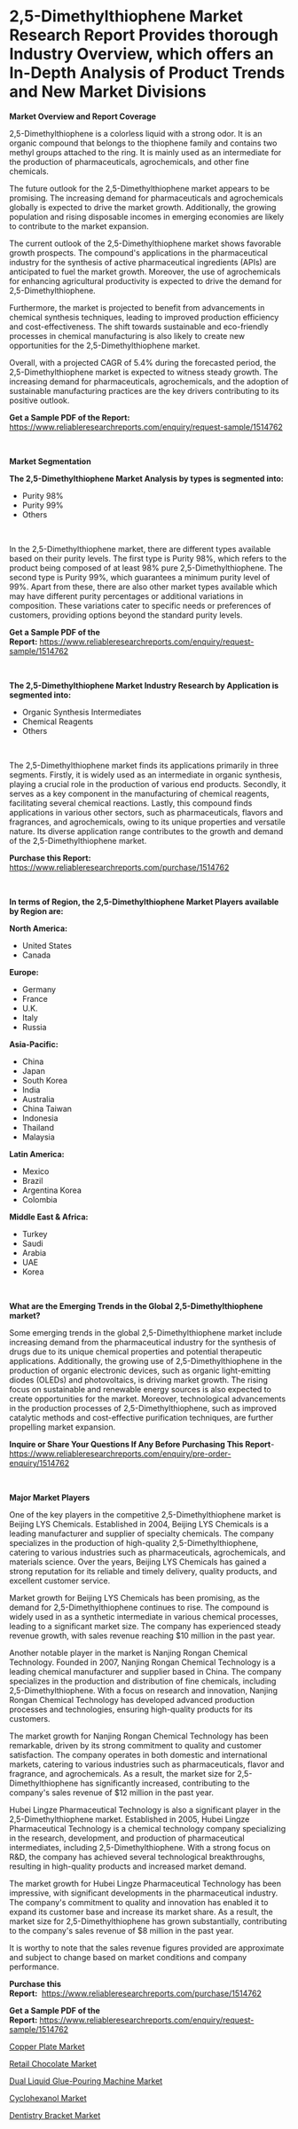 <p><h1>2,5-Dimethylthiophene Market Research Report Provides thorough Industry Overview, which offers an In-Depth Analysis of Product Trends and New Market Divisions</h1></p><p><strong>Market Overview and Report Coverage</strong></p>
<p><p>2,5-Dimethylthiophene is a colorless liquid with a strong odor. It is an organic compound that belongs to the thiophene family and contains two methyl groups attached to the ring. It is mainly used as an intermediate for the production of pharmaceuticals, agrochemicals, and other fine chemicals.</p><p>The future outlook for the 2,5-Dimethylthiophene market appears to be promising. The increasing demand for pharmaceuticals and agrochemicals globally is expected to drive the market growth. Additionally, the growing population and rising disposable incomes in emerging economies are likely to contribute to the market expansion.</p><p>The current outlook of the 2,5-Dimethylthiophene market shows favorable growth prospects. The compound's applications in the pharmaceutical industry for the synthesis of active pharmaceutical ingredients (APIs) are anticipated to fuel the market growth. Moreover, the use of agrochemicals for enhancing agricultural productivity is expected to drive the demand for 2,5-Dimethylthiophene.</p><p>Furthermore, the market is projected to benefit from advancements in chemical synthesis techniques, leading to improved production efficiency and cost-effectiveness. The shift towards sustainable and eco-friendly processes in chemical manufacturing is also likely to create new opportunities for the 2,5-Dimethylthiophene market.</p><p>Overall, with a projected CAGR of 5.4% during the forecasted period, the 2,5-Dimethylthiophene market is expected to witness steady growth. The increasing demand for pharmaceuticals, agrochemicals, and the adoption of sustainable manufacturing practices are the key drivers contributing to its positive outlook.</p></p>
<p><strong>Get a Sample PDF of the Report:</strong> <a href="https://www.reliableresearchreports.com/enquiry/request-sample/1514762">https://www.reliableresearchreports.com/enquiry/request-sample/1514762</a></p>
<p>&nbsp;</p>
<p><strong>Market Segmentation</strong></p>
<p><strong>The 2,5-Dimethylthiophene Market Analysis by types is segmented into:</strong></p>
<p><ul><li>Purity 98%</li><li>Purity 99%</li><li>Others</li></ul></p>
<p>&nbsp;</p>
<p><p>In the 2,5-Dimethylthiophene market, there are different types available based on their purity levels. The first type is Purity 98%, which refers to the product being composed of at least 98% pure 2,5-Dimethylthiophene. The second type is Purity 99%, which guarantees a minimum purity level of 99%. Apart from these, there are also other market types available which may have different purity percentages or additional variations in composition. These variations cater to specific needs or preferences of customers, providing options beyond the standard purity levels.</p></p>
<p><strong>Get a Sample PDF of the Report:</strong>&nbsp;<a href="https://www.reliableresearchreports.com/enquiry/request-sample/1514762">https://www.reliableresearchreports.com/enquiry/request-sample/1514762</a></p>
<p>&nbsp;</p>
<p><strong>The 2,5-Dimethylthiophene Market Industry Research by Application is segmented into:</strong></p>
<p><ul><li>Organic Synthesis Intermediates</li><li>Chemical Reagents</li><li>Others</li></ul></p>
<p>&nbsp;</p>
<p><p>The 2,5-Dimethylthiophene market finds its applications primarily in three segments. Firstly, it is widely used as an intermediate in organic synthesis, playing a crucial role in the production of various end products. Secondly, it serves as a key component in the manufacturing of chemical reagents, facilitating several chemical reactions. Lastly, this compound finds applications in various other sectors, such as pharmaceuticals, flavors and fragrances, and agrochemicals, owing to its unique properties and versatile nature. Its diverse application range contributes to the growth and demand of the 2,5-Dimethylthiophene market.</p></p>
<p><strong>Purchase this Report:</strong>&nbsp; <a href="https://www.reliableresearchreports.com/purchase/1514762">https://www.reliableresearchreports.com/purchase/1514762</a></p>
<p>&nbsp;</p>
<p><strong>In terms of Region, the 2,5-Dimethylthiophene Market Players available by Region are:</strong></p>
<p>
    <p> <strong> North America: </strong>
        <ul>
            <li>United States</li>
            <li>Canada</li>
        </ul>
        </p> 
    <p> <strong> Europe: </strong>
        <ul>
            <li>Germany</li>
            <li>France</li>
            <li>U.K.</li>
            <li>Italy</li>
            <li>Russia</li>
        </ul>
        </p> 
    <p> <strong> Asia-Pacific: </strong>
        <ul>
            <li>China</li>
            <li>Japan</li>
            <li>South Korea</li>
            <li>India</li>
            <li>Australia</li>
            <li>China Taiwan</li>
            <li>Indonesia</li>
            <li>Thailand</li>
            <li>Malaysia</li>
        </ul>
        </p> 
    <p> <strong> Latin America: </strong>
        <ul>
            <li>Mexico</li>
            <li>Brazil</li>
            <li>Argentina Korea</li>
            <li>Colombia</li>
        </ul>
        </p> 
    <p> <strong> Middle East & Africa: </strong>
        <ul>
            <li>Turkey</li>
            <li>Saudi</li>
            <li>Arabia</li>
            <li>UAE</li>
            <li>Korea</li>
        </ul>
    </p>
    </p>
<p>&nbsp;</p>
<p><strong>What are the Emerging Trends in the Global 2,5-Dimethylthiophene market?</strong></p>
<p><p>Some emerging trends in the global 2,5-Dimethylthiophene market include increasing demand from the pharmaceutical industry for the synthesis of drugs due to its unique chemical properties and potential therapeutic applications. Additionally, the growing use of 2,5-Dimethylthiophene in the production of organic electronic devices, such as organic light-emitting diodes (OLEDs) and photovoltaics, is driving market growth. The rising focus on sustainable and renewable energy sources is also expected to create opportunities for the market. Moreover, technological advancements in the production processes of 2,5-Dimethylthiophene, such as improved catalytic methods and cost-effective purification techniques, are further propelling market expansion.</p></p>
<p><strong>Inquire or Share Your Questions If Any Before Purchasing This Report</strong>- <a href="https://www.reliableresearchreports.com/enquiry/pre-order-enquiry/1514762">https://www.reliableresearchreports.com/enquiry/pre-order-enquiry/1514762</a></p>
<p>&nbsp;</p>
<p><strong>Major Market Players</strong></p>
<p><p>One of the key players in the competitive 2,5-Dimethylthiophene market is Beijing LYS Chemicals. Established in 2004, Beijing LYS Chemicals is a leading manufacturer and supplier of specialty chemicals. The company specializes in the production of high-quality 2,5-Dimethylthiophene, catering to various industries such as pharmaceuticals, agrochemicals, and materials science. Over the years, Beijing LYS Chemicals has gained a strong reputation for its reliable and timely delivery, quality products, and excellent customer service.</p><p>Market growth for Beijing LYS Chemicals has been promising, as the demand for 2,5-Dimethylthiophene continues to rise. The compound is widely used in as a synthetic intermediate in various chemical processes, leading to a significant market size. The company has experienced steady revenue growth, with sales revenue reaching $10 million in the past year.</p><p>Another notable player in the market is Nanjing Rongan Chemical Technology. Founded in 2007, Nanjing Rongan Chemical Technology is a leading chemical manufacturer and supplier based in China. The company specializes in the production and distribution of fine chemicals, including 2,5-Dimethylthiophene. With a focus on research and innovation, Nanjing Rongan Chemical Technology has developed advanced production processes and technologies, ensuring high-quality products for its customers.</p><p>The market growth for Nanjing Rongan Chemical Technology has been remarkable, driven by its strong commitment to quality and customer satisfaction. The company operates in both domestic and international markets, catering to various industries such as pharmaceuticals, flavor and fragrance, and agrochemicals. As a result, the market size for 2,5-Dimethylthiophene has significantly increased, contributing to the company's sales revenue of $12 million in the past year.</p><p>Hubei Lingze Pharmaceutical Technology is also a significant player in the 2,5-Dimethylthiophene market. Established in 2005, Hubei Lingze Pharmaceutical Technology is a chemical technology company specializing in the research, development, and production of pharmaceutical intermediates, including 2,5-Dimethylthiophene. With a strong focus on R&D, the company has achieved several technological breakthroughs, resulting in high-quality products and increased market demand.</p><p>The market growth for Hubei Lingze Pharmaceutical Technology has been impressive, with significant developments in the pharmaceutical industry. The company's commitment to quality and innovation has enabled it to expand its customer base and increase its market share. As a result, the market size for 2,5-Dimethylthiophene has grown substantially, contributing to the company's sales revenue of $8 million in the past year.</p><p>It is worthy to note that the sales revenue figures provided are approximate and subject to change based on market conditions and company performance.</p></p>
<p><strong>Purchase this Report:</strong>&nbsp;&nbsp;<a href="https://www.reliableresearchreports.com/purchase/1514762">https://www.reliableresearchreports.com/purchase/1514762</a></p>
<p></p>
<p><strong>Get a Sample PDF of the Report:</strong>&nbsp;<a href="https://www.reliableresearchreports.com/enquiry/request-sample/1514762">https://www.reliableresearchreports.com/enquiry/request-sample/1514762</a></p>
<p><p><a href="https://medium.com/@sureshrainarp23/copper-plate-market-competitive-analysis-market-trends-and-forecast-to-2030-6e09dee3eb75">Copper Plate Market</a></p><p><a href="https://www.linkedin.com/pulse/retail-chocolate-market-size-2023-2030-global-industrial-csjwc/">Retail Chocolate Market</a></p><p><a href="https://github.com/aasishrp01/Market-Research-Report-List-1/blob/main/dual-liquid-glue-pouring-machine-market.md">Dual Liquid Glue-Pouring Machine Market</a></p><p><a href="https://medium.com/@robinsinghrp23/cyclohexanol-market-comprehensive-assessment-by-type-application-and-geography-5c0b5f6004cf">Cyclohexanol Market</a></p><p><a href="https://github.com/Paul14Anderson63/Market-Research-Report-List-1/blob/main/dentistry-bracket-market.md">Dentistry Bracket Market</a></p></p>